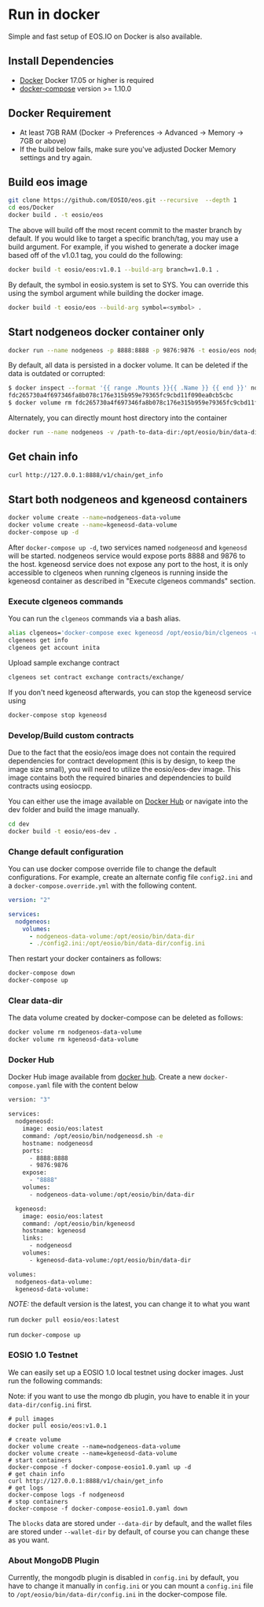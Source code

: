 # Run in docker

Simple and fast setup of EOS.IO on Docker is also available.

## Install Dependencies

- [Docker](https://docs.docker.com) Docker 17.05 or higher is required
- [docker-compose](https://docs.docker.com/compose/) version >= 1.10.0

## Docker Requirement

- At least 7GB RAM (Docker -> Preferences -> Advanced -> Memory -> 7GB or above)
- If the build below fails, make sure you've adjusted Docker Memory settings and try again.

## Build eos image

```bash
git clone https://github.com/EOSIO/eos.git --recursive  --depth 1
cd eos/Docker
docker build . -t eosio/eos
```

The above will build off the most recent commit to the master branch by default. If you would like to target a specific branch/tag, you may use a build argument. For example, if you wished to generate a docker image based off of the v1.0.1 tag, you could do the following:

```bash
docker build -t eosio/eos:v1.0.1 --build-arg branch=v1.0.1 .
```

By default, the symbol in eosio.system is set to SYS. You can override this using the symbol argument while building the docker image.

```bash
docker build -t eosio/eos --build-arg symbol=<symbol> .
```

## Start nodgeneos docker container only

```bash
docker run --name nodgeneos -p 8888:8888 -p 9876:9876 -t eosio/eos nodgeneosd.sh -e arg1 arg2
```

By default, all data is persisted in a docker volume. It can be deleted if the data is outdated or corrupted:

```bash
$ docker inspect --format '{{ range .Mounts }}{{ .Name }} {{ end }}' nodgeneos
fdc265730a4f697346fa8b078c176e315b959e79365fc9cbd11f090ea0cb5cbc
$ docker volume rm fdc265730a4f697346fa8b078c176e315b959e79365fc9cbd11f090ea0cb5cbc
```

Alternately, you can directly mount host directory into the container

```bash
docker run --name nodgeneos -v /path-to-data-dir:/opt/eosio/bin/data-dir -p 8888:8888 -p 9876:9876 -t eosio/eos nodgeneosd.sh -e arg1 arg2
```

## Get chain info

```bash
curl http://127.0.0.1:8888/v1/chain/get_info
```

## Start both nodgeneos and kgeneosd containers

```bash
docker volume create --name=nodgeneos-data-volume
docker volume create --name=kgeneosd-data-volume
docker-compose up -d
```

After `docker-compose up -d`, two services named `nodgeneosd` and `kgeneosd` will be started. nodgeneos service would expose ports 8888 and 9876 to the host. kgeneosd service does not expose any port to the host, it is only accessible to clgeneos when running clgeneos is running inside the kgeneosd container as described in "Execute clgeneos commands" section.

### Execute clgeneos commands

You can run the `clgeneos` commands via a bash alias.

```bash
alias clgeneos='docker-compose exec kgeneosd /opt/eosio/bin/clgeneos -u http://nodgeneosd:8888 --wallet-url http://localhost:8888'
clgeneos get info
clgeneos get account inita
```

Upload sample exchange contract

```bash
clgeneos set contract exchange contracts/exchange/
```

If you don't need kgeneosd afterwards, you can stop the kgeneosd service using

```bash
docker-compose stop kgeneosd
```

### Develop/Build custom contracts

Due to the fact that the eosio/eos image does not contain the required dependencies for contract development (this is by design, to keep the image size small), you will need to utilize the eosio/eos-dev image. This image contains both the required binaries and dependencies to build contracts using eosiocpp.

You can either use the image available on [Docker Hub](https://hub.docker.com/r/eosio/eos-dev/) or navigate into the dev folder and build the image manually.

```bash
cd dev
docker build -t eosio/eos-dev .
```

### Change default configuration

You can use docker compose override file to change the default configurations. For example, create an alternate config file `config2.ini` and a `docker-compose.override.yml` with the following content.

```yaml
version: "2"

services:
  nodgeneos:
    volumes:
      - nodgeneos-data-volume:/opt/eosio/bin/data-dir
      - ./config2.ini:/opt/eosio/bin/data-dir/config.ini
```

Then restart your docker containers as follows:

```bash
docker-compose down
docker-compose up
```

### Clear data-dir

The data volume created by docker-compose can be deleted as follows:

```bash
docker volume rm nodgeneos-data-volume
docker volume rm kgeneosd-data-volume
```

### Docker Hub

Docker Hub image available from [docker hub](https://hub.docker.com/r/eosio/eos/).
Create a new `docker-compose.yaml` file with the content below

```bash
version: "3"

services:
  nodgeneosd:
    image: eosio/eos:latest
    command: /opt/eosio/bin/nodgeneosd.sh -e
    hostname: nodgeneosd
    ports:
      - 8888:8888
      - 9876:9876
    expose:
      - "8888"
    volumes:
      - nodgeneos-data-volume:/opt/eosio/bin/data-dir

  kgeneosd:
    image: eosio/eos:latest
    command: /opt/eosio/bin/kgeneosd
    hostname: kgeneosd
    links:
      - nodgeneosd
    volumes:
      - kgeneosd-data-volume:/opt/eosio/bin/data-dir

volumes:
  nodgeneos-data-volume:
  kgeneosd-data-volume:

```

*NOTE:* the default version is the latest, you can change it to what you want

run `docker pull eosio/eos:latest`

run `docker-compose up`

### EOSIO 1.0 Testnet

We can easily set up a EOSIO 1.0 local testnet using docker images. Just run the following commands:

Note: if you want to use the mongo db plugin, you have to enable it in your `data-dir/config.ini` first.

```
# pull images
docker pull eosio/eos:v1.0.1

# create volume
docker volume create --name=nodgeneos-data-volume
docker volume create --name=kgeneosd-data-volume
# start containers
docker-compose -f docker-compose-eosio1.0.yaml up -d
# get chain info
curl http://127.0.0.1:8888/v1/chain/get_info
# get logs
docker-compose logs -f nodgeneosd
# stop containers
docker-compose -f docker-compose-eosio1.0.yaml down
```

The `blocks` data are stored under `--data-dir` by default, and the wallet files are stored under `--wallet-dir` by default, of course you can change these as you want.

### About MongoDB Plugin

Currently, the mongodb plugin is disabled in `config.ini` by default, you have to change it manually in `config.ini` or you can mount a `config.ini` file to `/opt/eosio/bin/data-dir/config.ini` in the docker-compose file.
